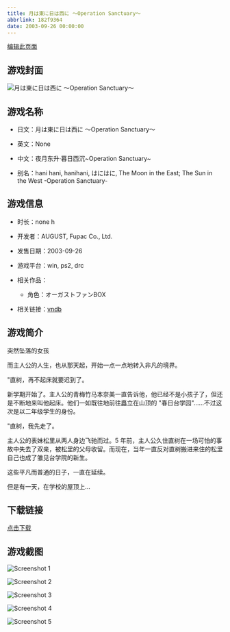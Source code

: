 ```yaml
---
title: 月は東に日は西に ～Operation Sanctuary～
abbrlink: 182f9364
date: 2003-09-26 00:00:00
---
```

[编辑此页面](https://github.com/ACG-3/ADV3-source/blob/main/source/_posts/games/%E6%9C%88%E3%81%AF%E6%9D%B1%E3%81%AB%E6%97%A5%E3%81%AF%E8%A5%BF%E3%81%AB%20%EF%BD%9EOperation%20Sanctuary%EF%BD%9E.md)

## 游戏封面

![月は東に日は西に ～Operation Sanctuary～](https%3A//pan.timero.xyz/onedrive/img_lib_001/%E6%9C%88%E3%81%AF%E6%9D%B1%E3%81%AB%E6%97%A5%E3%81%AF%E8%A5%BF%E3%81%AB%20%EF%BD%9EOperation%20Sanctuary%EF%BD%9E_cover.avif)


## 游戏名称

- 日文：月は東に日は西に ～Operation Sanctuary～
- 英文：None
- 中文：夜月东升·暮日西沉~Operation Sanctuary~

- 别名：hani hani, hanihani, はにはに, The Moon in the East; The Sun in the West -Operation Sanctuary-


## 游戏信息

- 时长：none h
- 开发者：AUGUST, Fupac Co., Ltd.
- 发售日期：2003-09-26
- 游戏平台：win, ps2, drc
- 相关作品：
   - 角色：オーガストファンBOX

- 相关链接：[vndb](https://vndb.org/v80)


## 游戏简介

突然坠落的女孩

而主人公的人生，也从那天起，开始一点一点地转入非凡的境界。

"直树，再不起床就要迟到了。

新学期开始了。主人公的青梅竹马本奈美一直告诉他，他已经不是小孩子了，但还是不断地来叫他起床。他们一如既往地前往矗立在山顶的 "春日台学园"......不过这次是以二年级学生的身份。

"直树，我先走了。

主人公的表妹松里从两人身边飞驰而过。5 年前，主人公久住直树在一场可怕的事故中失去了双亲，被松里的父母收留。而现在，当年一直反对直树搬进来住的松里自己也成了雏见台学院的新生。

这些平凡而普通的日子，一直在延续。

但是有一天，在学校的屋顶上...




## 下载链接

[点击下载](https://pan.timero.xyz/onedrive/adv_lib_001/%E6%9C%88%E3%81%AF%E6%9D%B1%E3%81%AB%E6%97%A5%E3%81%AF%E8%A5%BF%E3%81%AB%20%EF%BD%9EOperation%20Sanctuary%EF%BD%9E)


## 游戏截图


![Screenshot 1](https%3A//pan.timero.xyz/onedrive/img_lib_001/%E6%9C%88%E3%81%AF%E6%9D%B1%E3%81%AB%E6%97%A5%E3%81%AF%E8%A5%BF%E3%81%AB%20%EF%BD%9EOperation%20Sanctuary%EF%BD%9E_Screenshot_1.avif)

![Screenshot 2](https%3A//pan.timero.xyz/onedrive/img_lib_001/%E6%9C%88%E3%81%AF%E6%9D%B1%E3%81%AB%E6%97%A5%E3%81%AF%E8%A5%BF%E3%81%AB%20%EF%BD%9EOperation%20Sanctuary%EF%BD%9E_Screenshot_2.avif)

![Screenshot 3](https%3A//pan.timero.xyz/onedrive/img_lib_001/%E6%9C%88%E3%81%AF%E6%9D%B1%E3%81%AB%E6%97%A5%E3%81%AF%E8%A5%BF%E3%81%AB%20%EF%BD%9EOperation%20Sanctuary%EF%BD%9E_Screenshot_3.avif)

![Screenshot 4](https%3A//pan.timero.xyz/onedrive/img_lib_001/%E6%9C%88%E3%81%AF%E6%9D%B1%E3%81%AB%E6%97%A5%E3%81%AF%E8%A5%BF%E3%81%AB%20%EF%BD%9EOperation%20Sanctuary%EF%BD%9E_Screenshot_4.avif)

![Screenshot 5](https%3A//pan.timero.xyz/onedrive/img_lib_001/%E6%9C%88%E3%81%AF%E6%9D%B1%E3%81%AB%E6%97%A5%E3%81%AF%E8%A5%BF%E3%81%AB%20%EF%BD%9EOperation%20Sanctuary%EF%BD%9E_Screenshot_5.avif)


